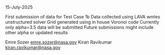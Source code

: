 15-July-2025

First submission of data for Test Case 1b
Data collected using LAVA wmles unstructured solver
Grid generated using in house Voronoi code
Currently only alpha=3.5 data will be submitted
Future submissions might include other alpha or updated results

Emre Sozer
emre.sozer@nasa.gov
Kiran Ravikumar
kiran.ravikumar@nasa.gov
